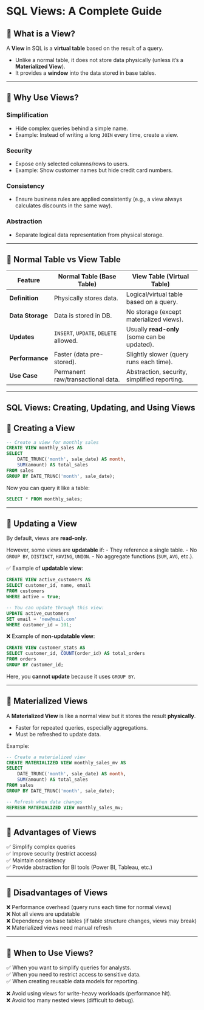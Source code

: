 # SQL Views: A Complete Guide

## 🔹 What is a View?

[](Diagrams/VIEWS_Use_case.png)
[](Diagrams/VIEWS_Use_case_.png)

A **View** in SQL is a **virtual table** based on the result of a query.

- Unlike a normal table, it does not store data physically (unless it’s a **Materialized View**).
- It provides a **window** into the data stored in base tables.

---

## 🔹 Why Use Views?

### Simplification

- Hide complex queries behind a simple name.
- Example: Instead of writing a long `JOIN` every time, create a view.

### Security

- Expose only selected columns/rows to users.
- Example: Show customer names but hide credit card numbers.

### Consistency

- Ensure business rules are applied consistently (e.g., a view always calculates discounts in the same way).

### Abstraction

- Separate logical data representation from physical storage.

---

## 🔹 Normal Table vs View Table

| Feature      | **Normal Table (Base Table)** | **View Table (Virtual Table)** |
|--------------|-------------------------------|--------------------------------|
| **Definition** | Physically stores data. | Logical/virtual table based on a query. |
| **Data Storage** | Data is stored in DB. | No storage (except materialized views). |
| **Updates** | `INSERT`, `UPDATE`, `DELETE` allowed. | Usually **read-only** (some can be updated). |
| **Performance** | Faster (data pre-stored). | Slightly slower (query runs each time). |
| **Use Case** | Permanent raw/transactional data. | Abstraction, security, simplified reporting. |

---

## SQL Views: Creating, Updating, and Using Views

## 🔹 Creating a View

``` sql
-- Create a view for monthly sales
CREATE VIEW monthly_sales AS
SELECT
    DATE_TRUNC('month', sale_date) AS month,
    SUM(amount) AS total_sales
FROM sales
GROUP BY DATE_TRUNC('month', sale_date);
```

Now you can query it like a table:

``` sql
SELECT * FROM monthly_sales;
```

---

## 🔹 Updating a View

By default, views are **read-only**.

However, some views are **updatable** if: - They reference a single
table. - No `GROUP BY`, `DISTINCT`, `HAVING`, `UNION`. - No aggregate
functions (`SUM`, `AVG`, etc.).

✅ Example of **updatable view**:

``` sql
CREATE VIEW active_customers AS
SELECT customer_id, name, email
FROM customers
WHERE active = true;

-- You can update through this view:
UPDATE active_customers
SET email = 'new@mail.com'
WHERE customer_id = 101;
```

❌ Example of **non-updatable view**:

``` sql
CREATE VIEW customer_stats AS
SELECT customer_id, COUNT(order_id) AS total_orders
FROM orders
GROUP BY customer_id;
```

Here, you **cannot update** because it uses `GROUP BY`.

---

## 🔹 Materialized Views

A **Materialized View** is like a normal view but it stores the result
**physically**.

- Faster for repeated queries, especially aggregations.
- Must be refreshed to update data.

Example:

``` sql
-- Create a materialized view
CREATE MATERIALIZED VIEW monthly_sales_mv AS
SELECT
    DATE_TRUNC('month', sale_date) AS month,
    SUM(amount) AS total_sales
FROM sales
GROUP BY DATE_TRUNC('month', sale_date);

-- Refresh when data changes
REFRESH MATERIALIZED VIEW monthly_sales_mv;
```

---

## 🔹 Advantages of Views

✅ Simplify complex queries\
✅ Improve security (restrict access)\
✅ Maintain consistency\
✅ Provide abstraction for BI tools (Power BI, Tableau, etc.)

---

## 🔹 Disadvantages of Views

❌ Performance overhead (query runs each time for normal views)\
❌ Not all views are updatable\
❌ Dependency on base tables (if table structure changes, views may
break)\
❌ Materialized views need manual refresh

---

## 🔹 When to Use Views?

✅ When you want to simplify queries for analysts.\
✅ When you need to restrict access to sensitive data.\
✅ When creating reusable data models for reporting.

❌ Avoid using views for write-heavy workloads (performance hit).\
❌ Avoid too many nested views (difficult to debug).
